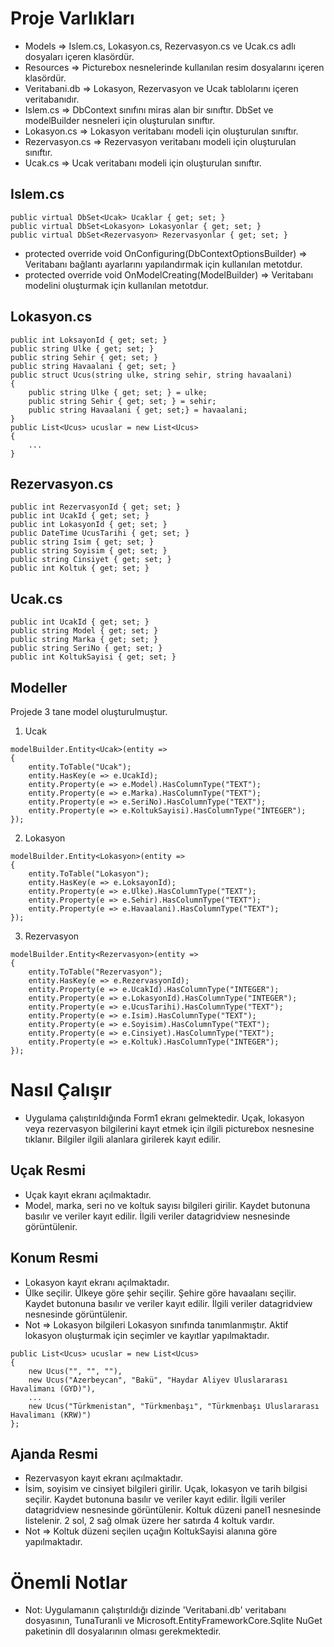 # Proje Varlıkları
* Models => Islem.cs, Lokasyon.cs, Rezervasyon.cs ve Ucak.cs adlı dosyaları içeren klasördür.
* Resources => Picturebox nesnelerinde kullanılan resim dosyalarını içeren klasördür.
* Veritabani.db => Lokasyon, Rezervasyon ve Ucak tablolarını içeren veritabanıdır.
* Islem.cs => DbContext sınıfını miras alan bir sınıftır. DbSet ve modelBuilder nesneleri için oluşturulan sınıftır.
* Lokasyon.cs => Lokasyon veritabanı modeli için oluşturulan sınıftır.
* Rezervasyon.cs => Rezervasyon veritabanı modeli için oluşturulan sınıftır.
* Ucak.cs => Ucak veritabanı modeli için oluşturulan sınıftır.

## Islem.cs
```
public virtual DbSet<Ucak> Ucaklar { get; set; }
public virtual DbSet<Lokasyon> Lokasyonlar { get; set; }
public virtual DbSet<Rezervasyon> Rezervasyonlar { get; set; }
```
* protected override void OnConfiguring(DbContextOptionsBuilder) => Veritabanı bağlantı ayarlarını yapılandırmak için kullanılan metotdur.
* protected override void OnModelCreating(ModelBuilder) => Veritabanı modelini oluşturmak için kullanılan metotdur.

## Lokasyon.cs
```
public int LoksayonId { get; set; }
public string Ulke { get; set; }
public string Sehir { get; set; }
public string Havaalani { get; set; }
public struct Ucus(string ulke, string sehir, string havaalani)
{
    public string Ulke { get; set; } = ulke;
    public string Sehir { get; set; } = sehir;
    public string Havaalani { get; set;} = havaalani;
}
public List<Ucus> ucuslar = new List<Ucus>
{
    ...
}
```

## Rezervasyon.cs
```
public int RezervasyonId { get; set; }
public int UcakId { get; set; }
public int LokasyonId { get; set; }
public DateTime UcusTarihi { get; set; }
public string Isim { get; set; }
public string Soyisim { get; set; }
public string Cinsiyet { get; set; }
public int Koltuk { get; set; }
```

## Ucak.cs
```
public int UcakId { get; set; }
public string Model { get; set; }
public string Marka { get; set; }
public string SeriNo { get; set; }
public int KoltukSayisi { get; set; }
```

## Modeller

Projede 3 tane model oluşturulmuştur.

1. Ucak
```
modelBuilder.Entity<Ucak>(entity =>
{
    entity.ToTable("Ucak");
    entity.HasKey(e => e.UcakId);
    entity.Property(e => e.Model).HasColumnType("TEXT");
    entity.Property(e => e.Marka).HasColumnType("TEXT");
    entity.Property(e => e.SeriNo).HasColumnType("TEXT");
    entity.Property(e => e.KoltukSayisi).HasColumnType("INTEGER");
});
```

2. Lokasyon
```
modelBuilder.Entity<Lokasyon>(entity =>
{
    entity.ToTable("Lokasyon");
    entity.HasKey(e => e.LoksayonId);
    entity.Property(e => e.Ulke).HasColumnType("TEXT");
    entity.Property(e => e.Sehir).HasColumnType("TEXT");
    entity.Property(e => e.Havaalani).HasColumnType("TEXT");
});
```

3. Rezervasyon
```
modelBuilder.Entity<Rezervasyon>(entity =>
{
    entity.ToTable("Rezervasyon");
    entity.HasKey(e => e.RezervasyonId);
    entity.Property(e => e.UcakId).HasColumnType("INTEGER");
    entity.Property(e => e.LokasyonId).HasColumnType("INTEGER");
    entity.Property(e => e.UcusTarihi).HasColumnType("TEXT");
    entity.Property(e => e.Isim).HasColumnType("TEXT");
    entity.Property(e => e.Soyisim).HasColumnType("TEXT");
    entity.Property(e => e.Cinsiyet).HasColumnType("TEXT");
    entity.Property(e => e.Koltuk).HasColumnType("INTEGER");
});
```

# Nasıl Çalışır
* Uygulama çalıştırıldığında Form1 ekranı gelmektedir. Uçak, lokasyon veya rezervasyon bilgilerini kayıt etmek için ilgili picturebox nesnesine tıklanır. Bilgiler ilgili alanlara girilerek kayıt edilir.

## Uçak Resmi
* Uçak kayıt ekranı açılmaktadır.
* Model, marka, seri no ve koltuk sayısı bilgileri girilir. Kaydet butonuna basılır ve veriler kayıt edilir. İlgili veriler datagridview nesnesinde görüntülenir.

## Konum Resmi
* Lokasyon kayıt ekranı açılmaktadır.
* Ülke seçilir. Ülkeye göre şehir seçilir. Şehire göre havaalanı seçilir. Kaydet butonuna basılır ve veriler kayıt edilir. İlgili veriler datagridview nesnesinde görüntülenir.
* Not => Lokasyon bilgileri Lokasyon sınıfında tanımlanmıştır. Aktif lokasyon oluşturmak için seçimler ve kayıtlar yapılmaktadır.
```
public List<Ucus> ucuslar = new List<Ucus>
{
    new Ucus("", "", ""),
    new Ucus("Azerbeycan", "Bakü", "Haydar Aliyev Uluslararası Havalimanı (GYD)"),
    ...
    new Ucus("Türkmenistan", "Türkmenbaşı", "Türkmenbaşı Uluslararası Havalimanı (KRW)")
};
```

## Ajanda Resmi
* Rezervasyon kayıt ekranı açılmaktadır.
* İsim, soyisim ve cinsiyet bilgileri girilir. Uçak, lokasyon ve tarih bilgisi seçilir. Kaydet butonuna basılır ve veriler kayıt edilir. İlgili veriler datagridview nesnesinde görüntülenir. Koltuk düzeni panel1 nesnesinde listelenir. 2 sol, 2 sağ olmak üzere her satırda 4 koltuk vardır.
* Not => Koltuk düzeni seçilen uçağın KoltukSayisi alanına göre yapılmaktadır.

# Önemli Notlar
* Not: Uygulamanın çalıştırıldığı dizinde 'Veritabani.db' veritabanı dosyasının, TunaTuranli ve Microsoft.EntityFrameworkCore.Sqlite NuGet paketinin dll dosyalarının olması gerekmektedir.